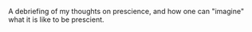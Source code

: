 A debriefing of my thoughts on prescience, and how one can "imagine" what it is like to be
prescient.